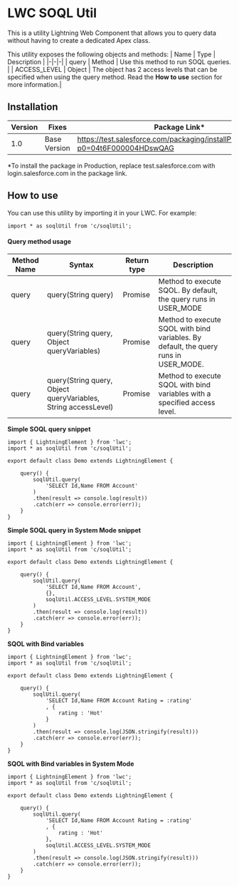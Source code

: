 # LWC SOQL Util
This is a utility Lightning Web Component that allows you to query data without having to create a dedicated Apex class.

This utility exposes the following objects and methods:
| Name | Type | Description |
|-|-|-|
| query | Method | Use this method to run SOQL queries. |
| ACCESS_LEVEL | Object | The object has 2 access levels that can be specified when using the query method. Read the **How to use** section for more information.|


## Installation
| Version | Fixes |Package Link*	    
|-|-|-|
| 1.0 | Base Version | https://test.salesforce.com/packaging/installPackage.apexp?p0=04t6F000004HDswQAG |

*To install the package in Production, replace test.salesforce.com with login.salesforce.com in the package link.

## How to use
You can use this utility by importing it in your LWC. For example:

```
import * as soqlUtil from 'c/soqlUtil';
```

#### Query method usage
| Method Name | Syntax | Return type | Description |
|-|-|-|-|
| query | query(String query) | Promise | Method to execute SQOL. By default, the query runs in USER_MODE |
| query | query(String query, Object queryVariables) | Promise | Method to execute SQOL with bind variables. By default, the query runs in USER_MODE. |
| query | query(String query, Object queryVariables, String accessLevel) | Promise | Method to execute SQOL with bind variables with a specified access level. |



**Simple SOQL query snippet**
```
import { LightningElement } from 'lwc';
import * as soqlUtil from 'c/soqlUtil';

export default class Demo extends LightningElement {

    query() {
        soqlUtil.query(
            'SELECT Id,Name FROM Account'
        )
        .then(result => console.log(result))
        .catch(err => console.error(err));
    }
}
```

**Simple SOQL query in System Mode snippet**
```
import { LightningElement } from 'lwc';
import * as soqlUtil from 'c/soqlUtil';

export default class Demo extends LightningElement {

    query() {
        soqlUtil.query(
            'SELECT Id,Name FROM Account',
            {},
            soqlUtil.ACCESS_LEVEL.SYSTEM_MODE
        )
        .then(result => console.log(result))
        .catch(err => console.error(err));
    }
}
```

**SQOL with Bind variables**
```
import { LightningElement } from 'lwc';
import * as soqlUtil from 'c/soqlUtil';

export default class Demo extends LightningElement {

    query() {
        soqlUtil.query(
            'SELECT Id,Name FROM Account Rating = :rating'
            , {
                rating : 'Hot'
            }
        )
        .then(result => console.log(JSON.stringify(result)))
        .catch(err => console.error(err));
    }
}
```
**SQOL with Bind variables in System Mode**
```
import { LightningElement } from 'lwc';
import * as soqlUtil from 'c/soqlUtil';

export default class Demo extends LightningElement {

    query() {
        soqlUtil.query(
            'SELECT Id,Name FROM Account Rating = :rating'
            , {
                rating : 'Hot'
            },
            soqlUtil.ACCESS_LEVEL.SYSTEM_MODE
        )
        .then(result => console.log(JSON.stringify(result)))
        .catch(err => console.error(err));
    }
}
```